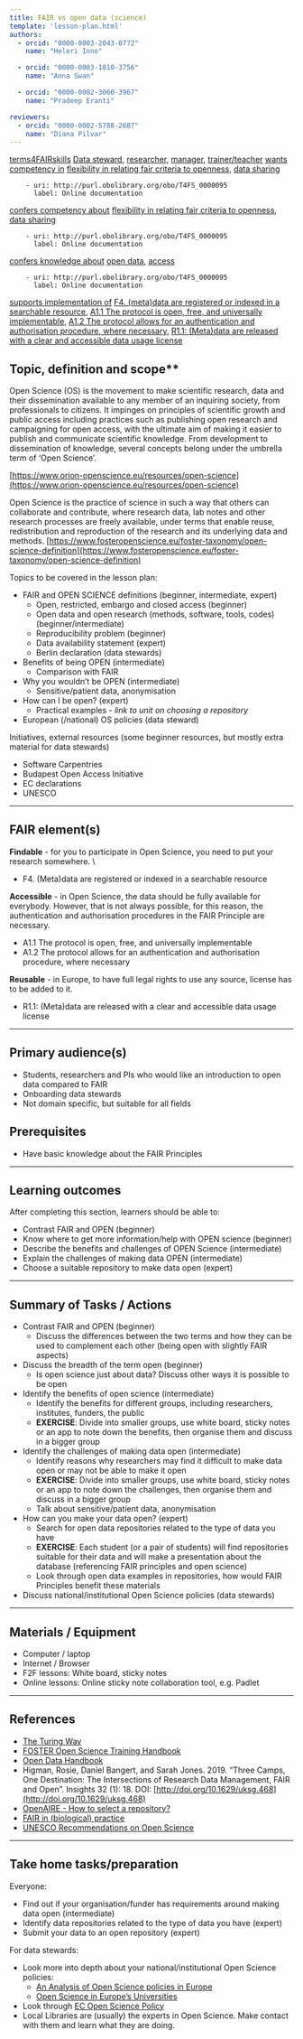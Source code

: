 ```yaml
---
title: FAIR vs open data (science)
template: 'lesson-plan.html'
authors:
  - orcid: "0000-0003-2043-0772"
    name: "Heleri Inno"

  - orcid: "0000-0003-1810-3756"
    name: "Anna Swan"

  - orcid: "0000-0002-3060-3967"
    name: "Pradeep Eranti"

reviewers:
  - orcid: "0000-0002-5788-2687"
    name: "Diana Pilvar"
--- 
```


[terms4FAIRskills](https://terms4fairskills.github.io/)
[Data steward](http://purl.obolibrary.org/obo/T4FS_0000178), [researcher](http://purl.obolibrary.org/obo/T4FS_0000220), [manager](http://purl.obolibrary.org/obo/T4FS_0000415), [trainer/teacher](http://purl.obolibrary.org/obo/T4FS_0000122) [wants competency in](http://purl.obolibrary.org/obo/T4FS_0000558) [flexibility in relating fair criteria to openness](http://purl.obolibrary.org/obo/T4FS_0000293), [data sharing](http://purl.obolibrary.org/obo/T4FS_0000482)


        - uri: http://purl.obolibrary.org/obo/T4FS_0000095
          label: Online documentation
 [confers competency about](http://purl.obolibrary.org/obo/T4FS_0000554) [flexibility in relating fair criteria to openness](http://purl.obolibrary.org/obo/T4FS_0000293), [data sharing](http://purl.obolibrary.org/obo/T4FS_0000482)


        - uri: http://purl.obolibrary.org/obo/T4FS_0000095
          label: Online documentation
 [confers knowledge about](http://purl.obolibrary.org/obo/T4FS_0000555) [open data](http://purl.obolibrary.org/obo/T4FS_0000264), [access](http://purl.obolibrary.org/obo/T4FS_0000283)


        - uri: http://purl.obolibrary.org/obo/T4FS_0000095
          label: Online documentation
 [supports implementation of](http://purl.obolibrary.org/obo/T4FS_0000560) [F4. (meta)data are registered or indexed in a searchable resource](http://purl.obolibrary.org/obo/T4FS_0000393), [A1.1 The protocol is open, free, and universally implementable](http://purl.obolibrary.org/obo/T4FS_0000103), [A1.2 The protocol allows for an authentication and authorisation procedure, where necessary](http://purl.obolibrary.org/obo/T4FS_0000371), [R1.1: (Meta)data are released with a clear and accessible data usage license](http://purl.obolibrary.org/obo/T4FS_0000200)


## Topic, definition and scope**

Open Science (OS) is the movement to make scientific research, data and their dissemination available to any member of an inquiring society, from professionals to citizens. It impinges on principles of scientific growth and public access including practices such as publishing open research and campaigning for open access, with the ultimate aim of making it easier to publish and communicate scientific knowledge. From development to dissemination of knowledge, several concepts belong under the umbrella term of ‘Open Science’. 

[https://www.orion-openscience.eu/resources/open-science](https://www.orion-openscience.eu/resources/open-science) 

Open Science is the practice of science in such a way that others can collaborate and contribute, where research data, lab notes and other research processes are freely available, under terms that enable reuse, redistribution and reproduction of the research and its underlying data and methods. [https://www.fosteropenscience.eu/foster-taxonomy/open-science-definition](https://www.fosteropenscience.eu/foster-taxonomy/open-science-definition) 

Topics to be covered in the lesson plan: 
* FAIR and OPEN SCIENCE definitions (beginner, intermediate, expert)
    * Open, restricted, embargo and closed access (beginner)
    * Open data and open research (methods, software, tools, codes) (beginner/intermediate)
    * Reproducibility problem (beginner)
    * Data availability statement (expert)
    * Berlin declaration (data stewards)
* Benefits of being OPEN (intermediate)
    * Comparison with FAIR
* Why you wouldn’t be OPEN (intermediate)
    * Sensitive/patient data, anonymisation  
* How can I be open? (expert)
    * Practical examples - _link to unit on choosing a repository_ 
* European (/national) OS policies (data steward)


Initiatives, external resources (some beginner resources, but mostly extra material for data stewards)
* Software Carpentries
* Budapest Open Access Initiative 
* EC declarations
* UNESCO

---

## FAIR element(s)

**Findable** - for you to participate in Open Science, you need to put your research somewhere.  \

* F4. (Meta)data are registered or indexed in a searchable resource

**Accessible** - in Open Science, the data should be fully available for everybody. However, that is not always possible, for this reason, the authentication and authorisation procedures in the FAIR Principle are necessary. 

* A1.1 The protocol is open, free, and universally implementable
* A1.2 The protocol allows for an authentication and authorisation procedure, where necessary

**Reusable** - in Europe, to have full legal rights to use any source, license has to be added to it. 

* R1.1: (Meta)data are released with a clear and accessible data usage license


---

## Primary audience(s)

* Students, researchers and PIs who would like an introduction to open data compared to FAIR
* Onboarding data stewards
* Not domain specific, but suitable for all fields

## Prerequisites

* Have basic knowledge about the FAIR Principles 

---

## Learning outcomes

After completing this section, learners should be able to:
* Contrast FAIR and OPEN (beginner)
* Know where to get more information/help with OPEN science (beginner)
* Describe the benefits and challenges of OPEN Science (intermediate)
* Explain the challenges of making data OPEN (intermediate) 
* Choose a suitable repository to make data open (expert)

---

## Summary of Tasks / Actions

* Contrast FAIR and OPEN (beginner)
    * Discuss the differences between the two terms and how they can be used to complement each other (being open with slightly FAIR aspects)
* Discuss the breadth of the term open (beginner)
    * Is open science just about data? Discuss other ways it is possible to be open
* Identify the benefits of open science (intermediate)
    * Identify the benefits for different groups, including researchers, institutes, funders, the public
    * **EXERCISE**: Divide into smaller groups, use white board, sticky notes or an app to note down the benefits, then organise them and discuss in a bigger group
* Identify the challenges of making data open (intermediate)
    * Identify reasons why researchers may find it difficult to make data open or may not be able to make it open
    * **EXERCISE**: Divide into smaller groups, use white board, sticky notes or an app to note down the challenges, then organise them and discuss in a bigger group
    * Talk about sensitive/patient data, anonymisation
* How can you make your data open? (expert)
    * Search for open data repositories related to the type of data you have
    * **EXERCISE**: Each student (or a pair of students) will find repositories suitable for their data and will make a presentation about the database (referencing FAIR principles and open science)
    * Look through open data examples in repositories, how would FAIR Principles benefit these materials
* Discuss national/institutional Open Science policies (data stewards)

---

## Materials / Equipment

* Computer / laptop
* Internet / Browser
* F2F lessons: White board, sticky notes
* Online lessons: Online sticky note collaboration tool, e.g. Padlet

---

## References

* [The Turing Way](https://the-turing-way.netlify.app/reproducible-research/open.html)
* [FOSTER Open Science Training Handbook](https://zenodo.org/record/2587951#.YrwsLhNBw-R)
* [Open Data Handbook](https://opendatahandbook.org/)
* Higman, Rosie, Daniel Bangert, and Sarah Jones. 2019. “Three Camps, One Destination: The Intersections of Research Data Management, FAIR and Open”. Insights 32 (1): 18. DOI: [http://doi.org/10.1629/uksg.468](http://doi.org/10.1629/uksg.468) 
* [OpenAIRE - How to select a repository?](https://www.openaire.eu/opendatapilot-repository-guide)
* [FAIR in (biological) practice](https://carpentries-incubator.github.io/fair-bio-practice/) 
* [UNESCO Recommendations on Open Science](https://unesdoc.unesco.org/ark:/48223/pf0000379949.locale=en)

---

## Take home tasks/preparation

Everyone:
* Find out if your organisation/funder has requirements around making data open (intermediate)
* Identify data repositories related to the type of data you have (expert)
* Submit your data to an open repository (expert)

For data stewards: 
* Look more into depth about your national/institutional Open Science policies: 
    * [An Analysis of Open Science policies in Europe](https://zenodo.org/record/4725817#.YrwrtBNBw-Q)
    * [Open Science in Europe’s Universities](https://zenodo.org/record/5062982#.YrwrrRNBw-Q)
* Look through [EC Open Science Policy](https://ec.europa.eu/info/research-and-innovation/strategy/strategy-2020-2024/our-digital-future/open-science_en) 
* Local Libraries are (usually) the experts in Open Science. Make contact with them and learn what they are doing. 



